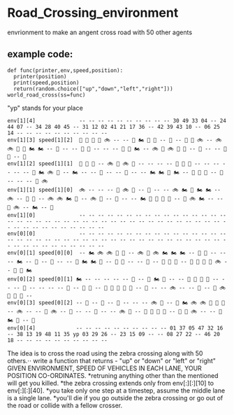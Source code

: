 # Road_Crossing_environment
envrionment to make an angent cross road with 50 other agents
## example code:     
```
def func(printer,env,speed,position):
  printer(position)
  print(speed,position)
  return(random.choice(["up","down","left","right"]))
world_road_cross(ss=func) 
```
"yp" stands for your place
```                                                    |                       Z  E  B  R  A       C  R  O  S  S  I  N  G                        |  
env[1][4]              -- -- -- -- -- -- -- -- -- -- 30 49 33 04 -- 24 44 07 -- 34 28 40 45 -- 31 12 02 41 21 17 36 -- 42 39 43 10 -- 06 25 14 -- -- -- -- -- -- -- -- -- --
env[1][3] speed[1][2]  🚚 🚗 🛵 🛵 🚲 -- -- 🚗 🏍 🚕 🛵 -- 🚕 -- 🚚 🚗 🚲 -- 🚲 🚲 🚗 🚕 🏍 🏍 -- 🚌 -- -- 🚚 🚚 -- -- -- 🚚 🚗 🏍 -- 🚲 🚚 🚲 🚌 🚕 -- 🚚 -- -- 🚌 🛵 -- 🛵
env[1][2] speed[1][1]  🛵 🚌 🚌 -- 🚲 🛵 🚲 🚌 -- -- -- -- 🚕 🚌 🚗 -- -- -- -- -- -- 🛵 🏍 🚲 🛵 -- 🏍 -- -- 🛵 -- -- 🚗 -- -- 🏍 🏍 🛵 🏍 -- 🚕 🚚 🚚 -- 🚚 -- -- -- 🚌 🚲
env[1][1] speed[1][0]  🚲 -- -- -- 🚚 🚲 🚗 -- 🚚 -- -- 🚲 🏍 🚗 🏍 🏍 -- 🚲 -- 🚗 🚌 -- 🚲 🚲 🏍 🛵 -- 🚲 🚗 -- 🚗 -- -- 🏍 🚗 🚌 🛵 🛵 -- 🛵 🚲 🏍 -- -- 🚗 🚲 -- 🏍 -- 🚚
env[1][0]              -- -- -- -- -- -- -- -- -- -- -- -- -- -- -- -- -- -- -- -- -- -- -- -- -- -- -- -- -- -- -- -- -- -- -- -- -- -- -- -- -- -- -- -- -- -- -- -- -- --
env[0][0]              -- -- -- -- -- -- -- -- -- -- -- -- -- -- -- -- -- -- -- -- -- -- -- -- -- -- -- -- -- -- -- -- -- -- -- -- -- -- -- -- -- -- -- -- -- -- -- -- -- --
env[0][1] speed[0][0]  -- 🏍 🚲 🚲 🚕 🚌 -- 🚲 🚚 🚲 🏍 🏍 🏍 -- 🛵 🛵 -- -- -- 🏍 -- 🛵 -- 🛵 -- -- 🚗 🏍 🏍 🚚 -- 🚚 🛵 -- -- 🚕 -- 🚕 🚚 🚕 -- 🚕 🚗 🚌 🚌 🚲 -- 🚚 🚗 🏍
env[0][2] speed[0][1] 🏍 -- -- -- -- -- 🚗 -- 🛵 🏍 🚚 -- -- 🛵 🛵 🚚 🚗 -- -- -- 🚌 -- -- -- -- 🚕 -- 🚗 🛵 -- 🛵 🚗 🚚 🚌 🚚 -- 🚌 -- -- 🚲 -- -- 🚗 -- 🚌 🚲 🛵 🚗 🚌 --
env[0][3] speed[0][2] -- 🚌 -- 🚚 -- 🛵 -- -- -- 🚲 🚌 -- 🛵 🏍 🚲 🚲 🛵 🚗 🚗 -- 🚲 -- -- 🚗 🚲 -- 🚚 -- -- 🚗 -- -- 🚲 🚌 -- 🚚 🚌 🛵 🚌 -- 🚕 🛵 🚲 -- -- 🛵 🏍 🚌 -- 🚗
env[0][4]             -- -- -- -- -- -- -- -- -- -- 01 37 05 47 32 16 -- 38 13 19 48 11 35 yp 03 29 26 -- 23 15 09 -- -- 08 27 22 -- 46 20 18 -- -- -- -- -- -- -- -- -- --    
```
The idea is to cross the road using the zebra crossing along with 50 others.⋅⋅
write a function that returns - "up" or "down" or "left" or "right" GIVEN ENVIRONMENT, SPEED OF VEHICLES IN EACH LANE, YOUR POSITION CO-ORDINATES.
*retruning anything other than the mentioned will get you killed.
*the zebra crossing extends only from env[:][:][10] to env[:][:][40].
*you take only one step at a timestep, assume the middle lane is a single lane.
*you'll die if you go outside the zebra crossing or go out of the road or collide with a fellow crosser.
